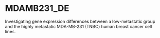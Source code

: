 # MDAMB231_DE
Investigating gene expression differences between a low-metastatic group and the highly metastatic MDA-MB-231 (TNBC) human breast cancer cell lines.
